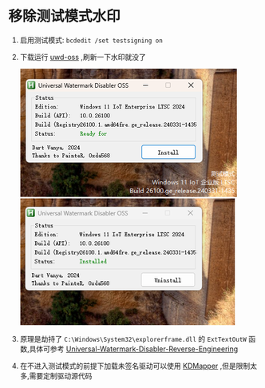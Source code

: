 # 移除测试模式水印
1. 启用测试模式: `bcdedit /set testsigning on`
2. 下载运行 [uwd-oss](https://github.com/0xda568/uwd-oss) ,刷新一下水印就没了

    ![](./1.png) ![](./2.png)
3. 原理是劫持了 `C:\Windows\System32\explorerframe.dll` 的 `ExtTextOutW` 函数,具体可参考 [Universal-Watermark-Disabler-Reverse-Engineering](https://github.com/0xda568/Universal-Watermark-Disabler-Reverse-Engineering)
4. 在不进入测试模式的前提下加载未签名驱动可以使用 [KDMapper](https://github.com/TheCruZ/kdmapper) ,但是限制太多,需要定制驱动源代码